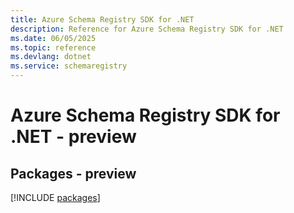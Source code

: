 ```yaml
---
title: Azure Schema Registry SDK for .NET
description: Reference for Azure Schema Registry SDK for .NET
ms.date: 06/05/2025
ms.topic: reference
ms.devlang: dotnet
ms.service: schemaregistry
---
```

# Azure Schema Registry SDK for .NET - preview
## Packages - preview
[!INCLUDE [packages](schema-registry-index.md)]